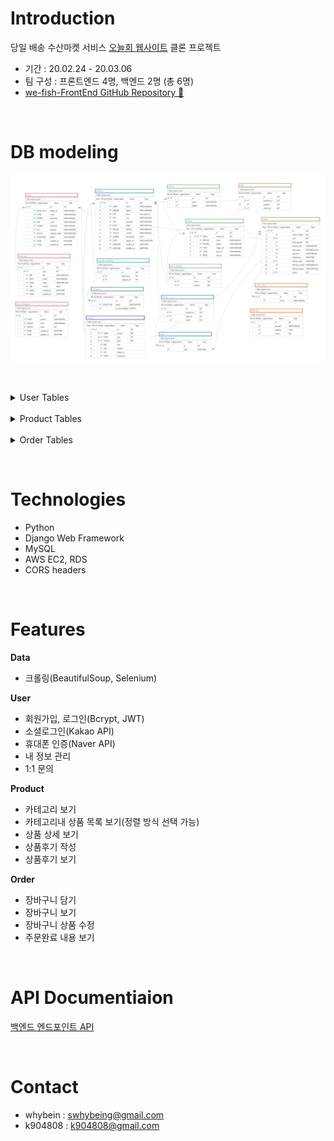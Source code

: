 # Introduction

당일 배송 수산마켓 서비스 [오늘회 웹사이트](https://www.onul-hoi.com) 클론 프로젝트
- 기간    : 20.02.24 - 20.03.06
- 팀 구성 : 프론트엔드 4명, 백엔드 2명 (총 6명) 
- [we-fish-FrontEnd GitHub Repository &#128205;](https://github.com/wecode-bootcamp-korea/we-fish-frontend)

&nbsp;
&nbsp;
&nbsp;

# DB modeling
![image](오늘회db_final.png)

&nbsp;
&nbsp;
&nbsp;

<details markdown = "1">
<summary>User Tables</summary>

&nbsp;
### users
- 가입 회원의 정보를 저장합니다.

&nbsp;
### user_asks
- 1:1문의에 대한 기록을 남깁니다.

&nbsp;
### user_verifications
- 휴대폰 인증에 대한 기록을 남깁니다.
</details>
&nbsp;
&nbsp;
<details markdown = "1">
<summary>Product Tables</summary>

&nbsp;
### categories
- 상품 카테고리 정보를 저장합니다.
- 카테고리 목록에 표시되는 카테고리인지 여부가 BOOLEAN 필드로 구분됩니다. 

&nbsp;
### products
- 상품의 정보를 저장합니다.
- 카테고리와 MANY TO MANY 관계를 이룹니다.
- 상세설명은 html 태그로 되어 있습니다.
- 상품 등록일이 7일 이내일일 경우 신상품 카테고리로 구분됩니다.

&nbsp;
### products_categories
- 상품과 카테고리의 관계정보를 저장합니다.
- 상품과 카테고리는 외부키를 가져옵니다. 

&nbsp;
### dates
- 상품 배송이 가능한 날짜를 저장합니다.
- 오늘 이후 5일을 도착 날짜포 표시할 수 있습니다.

&nbsp;
### stocks
- 상품의 날짜별 배송가능 수량을 저장합니다.
- 상품과 날짜는 외부키를 가져옵니다.
- 상품의 날짜별 수량이 없어지면 배송가능 날짜가 다음날로 바뀝니다.


&nbsp;
### sections
- themes 의 상위 카테고리
- 각 테마의 조합을 저장합니다.

&nbsp;
### themes
- 테마 정보를 저장합니다.
- 테마는 한 개의 섹션에 속하도록 외부키를 가져옵니다.

&nbsp;
### theme_products
- 테마의 상품 구성을 저장합니다.
- 상품은 외부키로 가져옵니다.

&nbsp;
### reviews
- 상품별 상품후기를 저장합니다.
- 상품명, 작성자, 주문번호는 외부키를 가져옵니다.
- 상품별 후기를 가져올 수 있습니다.
- 주문번호에 해당하는 후기를 가져올 수 있습니다.
</details>
&nbsp;
&nbsp;

<details markdown = "1">
<summary>Order Tables</summary>

&nbsp;
### carts
- 장바구니 정보를 저장합니다.
- 주문번호를 외부키로 가지며 장바구니에 상품을 넣으면 `orders`에 주문번호가 자동으로 생성됩니다.

&nbsp;
### orders
- 장바구니에서 결제하기를 누를 경우 장바구니의 상품 정보를 그대로 가져옵니다.
- 상품 목록과 주문 금액 그리고 결제방법, 배송 정보를 저장합니다.
- status 칼럼에서 주문완료 여부를 구분합니다.
- `carts` 테이블과 조인하면 상품별 누적판매 수량으로 인기상품 정렬할 수 있습니다.


&nbsp;
### addresses
- 배송 가능 지역 목록을 저장합니다.
- 회원가입시, 배송지 변경시 우편번호로 배송 가능 여부를 판단할 수 있습니다.
</details>

&nbsp;
&nbsp;
&nbsp;

# Technologies
- Python
- Django Web Framework
- MySQL
- AWS EC2, RDS
- CORS headers

&nbsp;
&nbsp;
&nbsp;

# Features
**Data**
- 크롤링(BeautifulSoup, Selenium)

**User**
- 회원가입, 로그인(Bcrypt, JWT)
- 소셜로그인(Kakao API)
- 휴대폰 인증(Naver API)
- 내 정보 관리
- 1:1 문의

**Product**
- 카테고리 보기
- 카테고리내 상품 목록 보기(정렬 방식 선택 가능)
- 상품 상세 보기
- 상품후기 작성
- 상품후기 보기

**Order**
- 장바구니 담기
- 장바구니 보기
- 장바구니 상품 수정
- 주문완료 내용 보기



&nbsp;
&nbsp;
&nbsp;

# API Documentiaion
[백엔드 엔드포인트 API](https://documenter.getpostman.com/view/10398614/SzRw2WX9?version=latest)

&nbsp;
&nbsp;
&nbsp;

# Contact
- whybein : swhybeing@gmail.com
- k904808 : k904808@gmail.com

&nbsp;
&nbsp;
